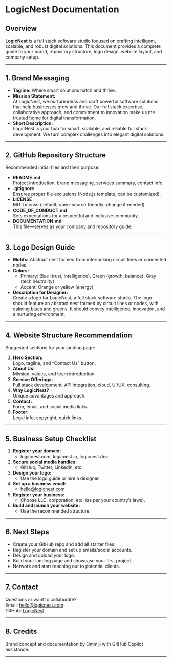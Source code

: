 # LogicNest Documentation

## Overview

**LogicNest** is a full stack software studio focused on crafting intelligent, scalable, and robust digital solutions. This document provides a complete guide to your brand, repository structure, logo design, website layout, and company setup.

---

## 1. Brand Messaging

- **Tagline:** Where smart solutions hatch and thrive.
- **Mission Statement:**  
  At LogicNest, we nurture ideas and craft powerful software solutions that help businesses grow and thrive. Our full stack expertise, collaborative approach, and commitment to innovation make us the trusted home for digital transformation.
- **Short Description:**  
  LogicNest is your hub for smart, scalable, and reliable full stack development. We turn complex challenges into elegant digital solutions.

---

## 2. GitHub Repository Structure

Recommended initial files and their purpose:

- **README.md**  
  Project introduction, brand messaging, services summary, contact info.
- **.gitignore**  
  Ensures proper file exclusions (Node.js template, can be customized).
- **LICENSE**  
  MIT License (default, open-source friendly; change if needed).
- **CODE_OF_CONDUCT.md**  
  Sets expectations for a respectful and inclusive community.
- **DOCUMENTATION.md**  
  This file—serves as your company and repository guide.

---

## 3. Logo Design Guide

- **Motifs:** Abstract nest formed from interlocking circuit lines or connected nodes.
- **Colors:**  
  - Primary: Blue (trust, intelligence), Green (growth, balance), Gray (tech neutrality)
  - Accent: Orange or yellow (energy)
- **Description for Designer:**  
  Create a logo for LogicNest, a full stack software studio. The logo should feature an abstract nest formed by circuit lines or nodes, with calming blues and greens. It should convey intelligence, innovation, and a nurturing environment.

---

## 4. Website Structure Recommendation

Suggested sections for your landing page:

1. **Hero Section:**  
   Logo, tagline, and “Contact Us” button.
2. **About Us:**  
   Mission, values, and team introduction.
3. **Service Offerings:**  
   Full stack development, API integration, cloud, UI/UX, consulting.
4. **Why LogicNest?**  
   Unique advantages and approach.
5. **Contact:**  
   Form, email, and social media links.
6. **Footer:**  
   Legal info, copyright, quick links.

---

## 5. Business Setup Checklist

1. **Register your domain:**  
   - logicnest.com, logicnest.io, logicnest.dev
2. **Secure social media handles:**  
   - GitHub, Twitter, LinkedIn, etc.
3. **Design your logo:**  
   - Use the logo guide or hire a designer.
4. **Set up a business email:**  
   - hello@logicnest.com
5. **Register your business:**  
   - Choose LLC, corporation, etc. (as per your country’s laws).
6. **Build and launch your website:**  
   - Use the recommended structure.

---

## 6. Next Steps

- Create your GitHub repo and add all starter files.
- Register your domain and set up emails/social accounts.
- Design and upload your logo.
- Build your landing page and showcase your first project.
- Network and start reaching out to potential clients.

---

## 7. Contact

Questions or want to collaborate?  
Email: hello@logicnest.com  
GitHub: [LogicNest](https://github.com/Ommiji/LogicNest)

---

## 8. Credits

Brand concept and documentation by Ommiji with GitHub Copilot assistance.

---
